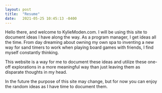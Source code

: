```yaml
---
layout: post
title:  "Resume"
date:   2021-05-25 10:45:13 -0400
---
```


Hello there, and welcome to KylieModen.com. I will be using this site to document ideas I have along the way. As a program manager, I get ideas all the time. From day dreaming about owning my own spa to inventing a new way for sand timers to work when playing board games with friends, I find myself constantly thinking.

This website is a way for me to document these ideas and utilize these one-off explorations in a more meaningful way than just leaving them as disparate thoughts in my head. 

In the future the purpose of this site may change, but for now you can enjoy the random ideas as I have time to document them. 
